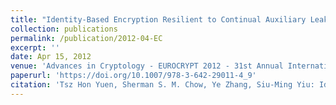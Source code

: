 ```yaml
---
title: "Identity-Based Encryption Resilient to Continual Auxiliary Leakage."
collection: publications
permalink: /publication/2012-04-EC
excerpt: ''
date: Apr 15, 2012
venue: 'Advances in Cryptology - EUROCRYPT 2012 - 31st Annual International Conference on the Theory and Applications of Cryptographic Techniques, Cambridge, UK, April 15-19, 2012. Proceedings'
paperurl: 'https://doi.org/10.1007/978-3-642-29011-4_9'
citation: 'Tsz Hon Yuen, Sherman S. M. Chow, Ye Zhang, Siu-Ming Yiu: Identity-Based Encryption Resilient to Continual Auxiliary Leakage. EUROCRYPT 2012: 117-134'
---
```

